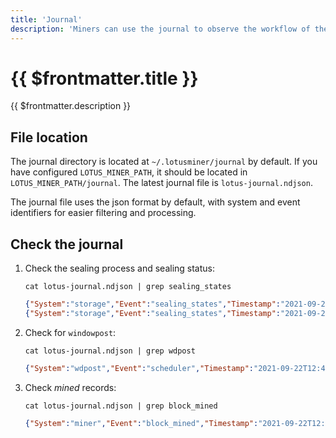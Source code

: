 ```yaml
---
title: 'Journal'
description: 'Miners can use the journal to observe the workflow of the program in detail, and simplify troubleshooting.'
---
```


# {{ $frontmatter.title }}

{{ $frontmatter.description }}

## File location

The journal directory  is located at `~/.lotusminer/journal` by default. If you have configured `LOTUS_MINER_PATH`,  it should be located in `LOTUS_MINER_PATH/journal`. The latest journal file is `lotus-journal.ndjson`.

The journal file uses the json format by default, with system and event identifiers for easier filtering and processing.

## Check the journal

1. Check the sealing process and sealing status:

    ```shell with-output
    cat lotus-journal.ndjson | grep sealing_states
    ```

    ```json output
    {"System":"storage","Event":"sealing_states","Timestamp":"2021-09-22T12:51:04.144905781+08:00","Data":{"SectorNumber":67,"SectorType":5,"From":"PreCommitBatchWait","After":"WaitSeed","Error":""}}
    {"System":"storage","Event":"sealing_states","Timestamp":"2021-09-22T12:53:14.389710503+08:00","Data":{"SectorNumber":67,"SectorType":5,"From":"WaitSeed","After":"Committing","Error":""}}
    ```

1. Check for `windowpost`:

    ```shell with-output
    cat lotus-journal.ndjson | grep wdpost
    ```

    ```json output
    {"System":"wdpost","Event":"scheduler","Timestamp":"2021-09-22T12:49:33.802956998+08:00","Data":{"Deadline":{"CurrentEpoch":31436,"PeriodStart":29458,"Index":32,"Open":31378,"Close":31438,  "Challenge":31358,"FaultCutoff":31308,"WPoStPeriodDeadlines":48,"WPoStProvingPeriod":2880, "WPoStChallengeWindow":60,"WPoStChallengeLookback":20,"FaultDeclarationCutoff":70},"Height":31436, "TipSet":[{"/":"bafy2bzaceajca6lstl3f6ez2ilfsrqlhugcfvr7eybfyomvtbebt43z2xyjm2"}],"State":"started"}}  
    ```

1. Check _mined_ records:

    ```shell
    cat lotus-journal.ndjson | grep block_mined
    ```

    ```json output
    {"System":"miner","Event":"block_mined","Timestamp":"2021-09-22T12:49:56.313760193+08:00","Data":{"cid":{"/":"bafy2bzaceazj2htu5d5ylny5ixj2kxp7tmcfubgbo7hotc3z37zsrleidoolu"},"epoch":31437,"nulls":0,"parents":[{"/":"bafy2bzaceajca6lstl3f6ez2ilfsrqlhugcfvr7eybfyomvtbebt43z2xyjm2"}],"timestamp":1630872025}}
    ```
